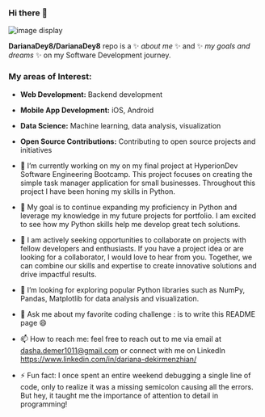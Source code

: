 ### Hi there 👋

![image display](https://img.freepik.com/free-photo/programming-background-with-person-working-with-codes-computer_23-2150010125.jpg?t=st=1709814988~exp=1709818588~hmac=7cf75dcba3656fefa79b7bb672cc32bd919d636a9ccf2ea7bcadd7d0ec584569&w=1800) <!-- Source of pic:www.freepick.com -->

 **DarianaDey8/DarianaDey8** repo is a ✨ _about me_ ✨ and ✨ _my goals and dreams_ ✨ on my Software Development journey.

### My areas of Interest:

- **Web Development:** Backend development
- **Mobile App Development:** iOS, Android
- **Data Science:** Machine learning, data analysis, visualization
- **Open Source Contributions:** Contributing to open source projects and initiatives



- 🔭 I’m currently working on my on my final project at HyperionDev Software Engineering Bootcamp. This project focuses on creating the simple task manager application for small businesses. Throughout this project I have been honing my skills in Python.
- 🌱 My goal is to continue expanding my proficiency in Python and leverage my knowledge in my future projects for portfolio. I am excited to see how my Python skills help me develop great tech solutions.
- 👯 I am actively seeking opportunities to collaborate on projects with fellow developers and enthusiasts. If you have a project idea or are looking for a collaborator, I would love to hear from you. Together, we can combine our skills and expertise to create innovative solutions and drive impactful results.
- 🤔 I’m looking for exploring popular Python libraries such as NumPy, Pandas, Matplotlib for data analysis and visualization.
- 💬 Ask me about my favorite coding challenge : is to write this README page :smile:
- 📫 How to reach me: feel free to reach out to me via email at dasha.demer1011@gmail.com or connect with me on LinkedIn https://www.linkedin.com/in/dariana-dekirmenzhian/
- ⚡ Fun fact: I once spent an entire weekend debugging a single line of code, only to realize it was a missing semicolon causing all the errors. But hey, it taught me the importance of attention to detail in programming!




